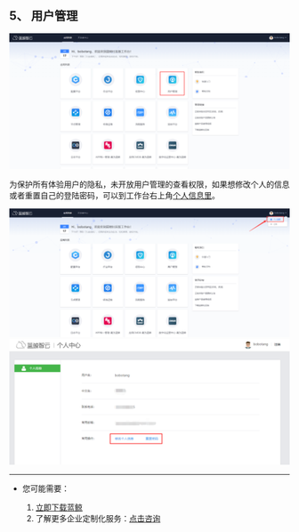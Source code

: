## 5、 用户管理

![](./assets/2022-02-18-17-49-24.png)

为保护所有体验用户的隐私，未开放用户管理的查看权限，如果想修改个人的信息或者重置自己的登陆密码，可以到工作台右上角[个人信息里](https://ce.bktencent.com/accounts/profile/)。

![](./assets/2022-02-18-17-49-38.png)
![](./assets/2022-02-18-17-49-42.png)

---

- 您可能需要：

    1. [立即下载蓝鲸](https://bk.tencent.com/download/)
    2. 了解更多企业定制化服务：[点击咨询](https://bk.tencent.com/applyinfo/ee/)